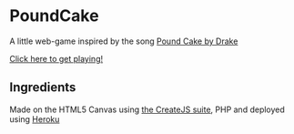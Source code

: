 PoundCake
=========

A little web-game inspired by the song [Pound Cake by Drake](http://www.youtube.com/watch?v=lF7C8NFzAGQ)

[Click here to get playing!](http://cakecakecake.heroku.com)


Ingredients
-----------

Made on the HTML5 Canvas using [the CreateJS suite](http://www.createjs.com/), PHP and deployed using [Heroku](https://www.heroku.com/)

